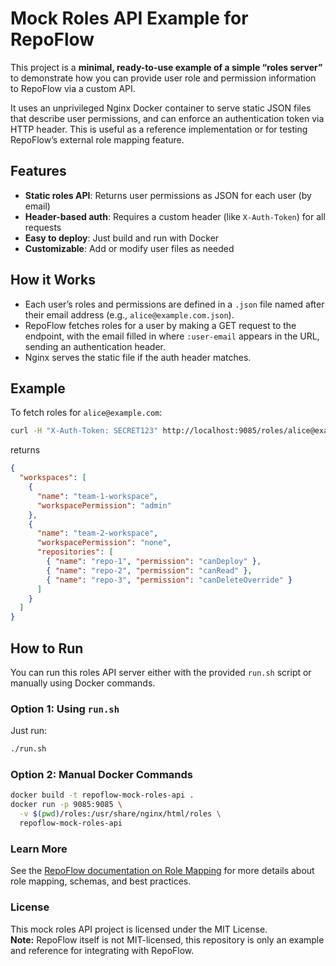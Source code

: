 # Mock Roles API Example for RepoFlow

This project is a **minimal, ready-to-use example of a simple “roles server”** to demonstrate how you can provide user role and permission information to RepoFlow via a custom API.

It uses an unprivileged Nginx Docker container to serve static JSON files that describe user permissions, and can enforce an authentication token via HTTP header. This is useful as a reference implementation or for testing RepoFlow’s external role mapping feature.

## Features

- **Static roles API**: Returns user permissions as JSON for each user (by email)
- **Header-based auth**: Requires a custom header (like `X-Auth-Token`) for all requests
- **Easy to deploy**: Just build and run with Docker
- **Customizable**: Add or modify user files as needed

## How it Works

- Each user’s roles and permissions are defined in a `.json` file named after their email address (e.g., `alice@example.com.json`).
- RepoFlow fetches roles for a user by making a GET request to the endpoint, with the email filled in where `:user-email` appears in the URL, sending an authentication header.
- Nginx serves the static file if the auth header matches.

## Example

To fetch roles for `alice@example.com`:

```bash
curl -H "X-Auth-Token: SECRET123" http://localhost:9085/roles/alice@example.com
```

returns

```JSON
{
  "workspaces": [
    {
      "name": "team-1-workspace",
      "workspacePermission": "admin"
    },
    {
      "name": "team-2-workspace",
      "workspacePermission": "none",
      "repositories": [
        { "name": "repo-1", "permission": "canDeploy" },
        { "name": "repo-2", "permission": "canRead" },
        { "name": "repo-3", "permission": "canDeleteOverride" }
      ]
    }
  ]
}
```

## How to Run

You can run this roles API server either with the provided `run.sh` script or manually using Docker commands.

### Option 1: Using `run.sh`

Just run:

```bash
./run.sh
```

### Option 2: Manual Docker Commands

```bash
docker build -t repoflow-mock-roles-api .
docker run -p 9085:9085 \
  -v $(pwd)/roles:/usr/share/nginx/html/roles \
  repoflow-mock-roles-api
```

### Learn More

See the [RepoFlow documentation on Role Mapping]() for more details about role mapping, schemas, and best practices.

### License

This mock roles API project is licensed under the MIT License.  
**Note:** RepoFlow itself is not MIT-licensed, this repository is only an example and reference for integrating with RepoFlow.
